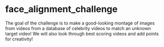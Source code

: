 # face_alignment_challenge
The goal of the challenge is to make a good-looking montage of images from videos from a database of celebrity videos to match an unknown target video! We will also look through best scoring videos and add points for creativity!

